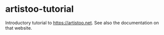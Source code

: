 # artistoo-tutorial


Introductory tutorial to https://artistoo.net. See also the documentation on that website.
